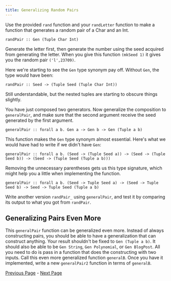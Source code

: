 ```yaml
---
title: Generalizing Random Pairs
---
```


Use the provided `rand` function and your `randLetter` function to make a function
that generates a random pair of a Char and an Int.

    randPair :: Gen (Tuple Char Int)

Generate the letter first, then generate the number using the seed acquired from
generating the letter.  When you give this function `(mkSeed 1)` it gives you the
random pair `('l',23709)`.

Here we're starting to see the `Gen` type synonym pay off.  Without `Gen`, the type
would have been:

    randPair :: Seed -> (Tuple Seed (Tuple Char Int))

Still understandable, but the nested tuples are starting to obscure things
slightly.

You have just composed two generators. Now generalize the composition to
`generalPair`, and make sure that the second argument receive the seed
generated by the first argument.

    generalPair :: forall a b. Gen a -> Gen b -> Gen (Tuple a b)

This function makes the `Gen` type synonym almost essential.  Here's what we would
have had to write if we didn't have `Gen`:

    generalPair :: forall a b. (Seed -> (Tuple Seed a)) -> (Seed -> (Tuple Seed b)) -> (Seed -> (Tuple Seed (Tuple a b)))

Removing the unnecessary parentheses gets us this type signature, which might
help you a little when implementing the function.

    generalPair :: forall a b. (Seed -> Tuple Seed a) -> (Seed -> Tuple Seed b) -> Seed -> Tuple Seed (Tuple a b)

Write another version `randPair_` using `generalPair`, and test it by comparing
its output to what you got from `randPair`.

## Generalizing Pairs Even More

This `generalPair` function can be generalized even more. Instead of always
constructing pairs, you should be able to have a generalization that can
construct anything. Your result shouldn't be fixed to `Gen (Tuple a b)`. It should
also be able to be `Gen String`, `Gen Polynomial`, or `Gen BlogPost`. All you
need to do is pass in a function that does the constructing with two inputs.
Call this even more generalized function `generalB`. Once you have it implemented,
write a new `generalPair2` function in terms of `generalB`.

[Previous Page](ex1-3.html) - [Next Page](ex1-5.html)
